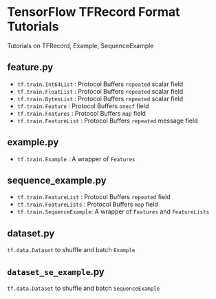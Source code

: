 # TensorFlow TFRecord Format Tutorials

Tutorials on TFRecord, Example, SequenceExample

## feature.py 

- `tf.train.Int64List` : Protocol Buffers `repeated` scalar field
- `tf.train.FloatList` : Protocol Buffers `repeated` scalar field
- `tf.train.BytesList` : Protocol Buffers `repeated` scalar field
- `tf.train.Feature`   : Protocol Buffers `oneof` field
- `tf.train.Features`  : Protocol Buffers `map` field
- `tf.train.FeatureList`  : Protocol Buffers `repeated` message field

## example.py

- `tf.train.Example` :   A wrapper of `Features`

## sequence_example.py

- `tf.train.FeatureList`    : Protocol Buffers `repeated` field
- `tf.train.FeatureLists`   : Protocol Buffers `map` field
- `tf.train.SequenceExample`: A wrapper of `Features` and `FeatureLists`

## dataset.py

`tf.data.Dataset` to shuffle and batch `Example`

## `dataset_se_example`.py

`tf.data.Dataset` to shuffle and batch `SequenceExample`